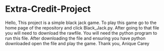# Extra-Credit-Project 
Hello, This project is a simple black jack game. 
To play this game go to the home page of the repository and click Black_Jack.py. After going to that file you will need to download the rawfile. You will need the python program to run this file. After downloading the file and ensuring you have python downloaded open the file and play the game. 
Thank you, Anique Carey
